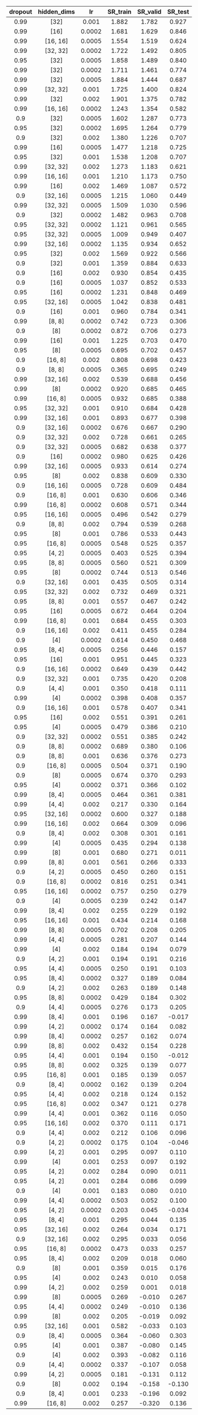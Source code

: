 | dropout | hidden_dims | lr | SR_train | SR_valid | SR_test |
|:-------:|:-----------:|:--:|:--------:|:--------:|:-------:|
| 0.99 | [32] | 0.001 | 1.882 | 1.782 | 0.927 |
| 0.99 | [16] | 0.0002 | 1.681 | 1.629 | 0.846 |
| 0.99 | [16, 16] | 0.0005 | 1.554 | 1.519 | 0.624 |
| 0.99 | [32, 32] | 0.0002 | 1.722 | 1.492 | 0.805 |
| 0.95 | [32] | 0.0005 | 1.858 | 1.489 | 0.840 |
| 0.99 | [32] | 0.0002 | 1.711 | 1.461 | 0.774 |
| 0.99 | [32] | 0.0005 | 1.884 | 1.444 | 0.687 |
| 0.99 | [32, 32] | 0.001 | 1.725 | 1.400 | 0.824 |
| 0.99 | [32] | 0.002 | 1.901 | 1.375 | 0.782 |
| 0.99 | [16, 16] | 0.0002 | 1.243 | 1.354 | 0.582 |
| 0.9 | [32] | 0.0005 | 1.602 | 1.287 | 0.773 |
| 0.95 | [32] | 0.0002 | 1.695 | 1.264 | 0.779 |
| 0.9 | [32] | 0.002 | 1.380 | 1.226 | 0.707 |
| 0.99 | [16] | 0.0005 | 1.477 | 1.218 | 0.725 |
| 0.95 | [32] | 0.001 | 1.538 | 1.208 | 0.707 |
| 0.99 | [32, 32] | 0.002 | 1.273 | 1.183 | 0.621 |
| 0.99 | [16, 16] | 0.001 | 1.210 | 1.173 | 0.750 |
| 0.99 | [16] | 0.002 | 1.469 | 1.087 | 0.572 |
| 0.9 | [32, 16] | 0.0005 | 1.215 | 1.060 | 0.449 |
| 0.99 | [32, 32] | 0.0005 | 1.509 | 1.030 | 0.596 |
| 0.9 | [32] | 0.0002 | 1.482 | 0.963 | 0.708 |
| 0.95 | [32, 32] | 0.0002 | 1.121 | 0.961 | 0.565 |
| 0.95 | [32, 32] | 0.0005 | 1.009 | 0.949 | 0.407 |
| 0.99 | [32, 16] | 0.0002 | 1.135 | 0.934 | 0.652 |
| 0.95 | [32] | 0.002 | 1.569 | 0.922 | 0.566 |
| 0.9 | [32] | 0.001 | 1.359 | 0.884 | 0.633 |
| 0.9 | [16] | 0.002 | 0.930 | 0.854 | 0.435 |
| 0.9 | [16] | 0.0005 | 1.037 | 0.852 | 0.533 |
| 0.95 | [16] | 0.0002 | 1.231 | 0.848 | 0.469 |
| 0.95 | [32, 16] | 0.0005 | 1.042 | 0.838 | 0.481 |
| 0.9 | [16] | 0.001 | 0.960 | 0.784 | 0.341 |
| 0.99 | [8, 8] | 0.0002 | 0.742 | 0.723 | 0.306 |
| 0.9 | [8] | 0.0002 | 0.872 | 0.706 | 0.273 |
| 0.99 | [16] | 0.001 | 1.225 | 0.703 | 0.470 |
| 0.95 | [8] | 0.0005 | 0.695 | 0.702 | 0.457 |
| 0.9 | [16, 8] | 0.002 | 0.808 | 0.698 | 0.423 |
| 0.9 | [8, 8] | 0.0005 | 0.365 | 0.695 | 0.249 |
| 0.99 | [32, 16] | 0.002 | 0.539 | 0.688 | 0.456 |
| 0.99 | [8] | 0.0002 | 0.920 | 0.685 | 0.465 |
| 0.99 | [16, 8] | 0.0005 | 0.932 | 0.685 | 0.388 |
| 0.95 | [32, 32] | 0.001 | 0.910 | 0.684 | 0.428 |
| 0.99 | [32, 16] | 0.001 | 0.893 | 0.677 | 0.398 |
| 0.9 | [32, 16] | 0.0002 | 0.676 | 0.667 | 0.290 |
| 0.9 | [32, 32] | 0.002 | 0.728 | 0.661 | 0.265 |
| 0.9 | [32, 32] | 0.0005 | 0.682 | 0.638 | 0.377 |
| 0.9 | [16] | 0.0002 | 0.980 | 0.625 | 0.426 |
| 0.99 | [32, 16] | 0.0005 | 0.933 | 0.614 | 0.274 |
| 0.95 | [8] | 0.002 | 0.838 | 0.609 | 0.330 |
| 0.9 | [16, 16] | 0.0005 | 0.728 | 0.609 | 0.484 |
| 0.9 | [16, 8] | 0.001 | 0.630 | 0.606 | 0.346 |
| 0.99 | [16, 8] | 0.0002 | 0.608 | 0.571 | 0.344 |
| 0.95 | [16, 16] | 0.0005 | 0.496 | 0.542 | 0.279 |
| 0.9 | [8, 8] | 0.002 | 0.794 | 0.539 | 0.268 |
| 0.95 | [8] | 0.001 | 0.786 | 0.533 | 0.443 |
| 0.95 | [16, 8] | 0.0005 | 0.548 | 0.525 | 0.357 |
| 0.95 | [4, 2] | 0.0005 | 0.403 | 0.525 | 0.394 |
| 0.95 | [8, 8] | 0.0005 | 0.560 | 0.521 | 0.309 |
| 0.95 | [8] | 0.0002 | 0.744 | 0.513 | 0.546 |
| 0.9 | [32, 16] | 0.001 | 0.435 | 0.505 | 0.314 |
| 0.95 | [32, 32] | 0.002 | 0.732 | 0.469 | 0.321 |
| 0.95 | [8, 8] | 0.001 | 0.557 | 0.467 | 0.242 |
| 0.95 | [16] | 0.0005 | 0.672 | 0.464 | 0.204 |
| 0.99 | [16, 8] | 0.001 | 0.684 | 0.455 | 0.303 |
| 0.9 | [16, 16] | 0.002 | 0.411 | 0.455 | 0.284 |
| 0.9 | [4] | 0.0002 | 0.614 | 0.450 | 0.468 |
| 0.95 | [8, 4] | 0.0005 | 0.256 | 0.446 | 0.157 |
| 0.95 | [16] | 0.001 | 0.951 | 0.445 | 0.323 |
| 0.9 | [16, 16] | 0.0002 | 0.649 | 0.439 | 0.442 |
| 0.9 | [32, 32] | 0.001 | 0.735 | 0.420 | 0.208 |
| 0.9 | [4, 4] | 0.001 | 0.350 | 0.418 | 0.111 |
| 0.99 | [4] | 0.0002 | 0.398 | 0.408 | 0.357 |
| 0.9 | [16, 16] | 0.001 | 0.578 | 0.407 | 0.341 |
| 0.95 | [16] | 0.002 | 0.551 | 0.391 | 0.261 |
| 0.95 | [4] | 0.0005 | 0.479 | 0.386 | 0.210 |
| 0.9 | [32, 32] | 0.0002 | 0.551 | 0.385 | 0.242 |
| 0.9 | [8, 8] | 0.0002 | 0.689 | 0.380 | 0.106 |
| 0.9 | [8, 8] | 0.001 | 0.636 | 0.376 | 0.273 |
| 0.9 | [16, 8] | 0.0005 | 0.504 | 0.371 | 0.190 |
| 0.9 | [8] | 0.0005 | 0.674 | 0.370 | 0.293 |
| 0.95 | [4] | 0.0002 | 0.371 | 0.366 | 0.102 |
| 0.99 | [8, 4] | 0.0005 | 0.464 | 0.361 | 0.381 |
| 0.99 | [4, 4] | 0.002 | 0.217 | 0.330 | 0.164 |
| 0.95 | [32, 16] | 0.0002 | 0.600 | 0.327 | 0.188 |
| 0.99 | [16, 16] | 0.002 | 0.664 | 0.309 | 0.096 |
| 0.9 | [8, 4] | 0.002 | 0.308 | 0.301 | 0.161 |
| 0.99 | [4] | 0.0005 | 0.435 | 0.294 | 0.138 |
| 0.99 | [8] | 0.001 | 0.680 | 0.271 | 0.011 |
| 0.99 | [8, 8] | 0.001 | 0.561 | 0.266 | 0.333 |
| 0.9 | [4, 2] | 0.0005 | 0.450 | 0.260 | 0.151 |
| 0.9 | [16, 8] | 0.0002 | 0.816 | 0.251 | 0.341 |
| 0.95 | [16, 16] | 0.0002 | 0.757 | 0.250 | 0.279 |
| 0.9 | [4] | 0.0005 | 0.239 | 0.242 | 0.147 |
| 0.99 | [8, 4] | 0.002 | 0.255 | 0.229 | 0.192 |
| 0.95 | [16, 16] | 0.001 | 0.434 | 0.214 | 0.168 |
| 0.99 | [8, 8] | 0.0005 | 0.702 | 0.208 | 0.205 |
| 0.99 | [4, 4] | 0.0005 | 0.281 | 0.207 | 0.144 |
| 0.99 | [4] | 0.002 | 0.184 | 0.194 | 0.079 |
| 0.9 | [4, 2] | 0.001 | 0.194 | 0.191 | 0.216 |
| 0.95 | [4, 4] | 0.0005 | 0.250 | 0.191 | 0.103 |
| 0.95 | [8, 4] | 0.0002 | 0.327 | 0.189 | 0.084 |
| 0.9 | [4, 2] | 0.002 | 0.263 | 0.189 | 0.148 |
| 0.95 | [8, 8] | 0.0002 | 0.429 | 0.184 | 0.302 |
| 0.9 | [4, 4] | 0.0005 | 0.276 | 0.173 | 0.205 |
| 0.99 | [8, 4] | 0.001 | 0.196 | 0.167 | -0.017 |
| 0.99 | [4, 2] | 0.0002 | 0.174 | 0.164 | 0.082 |
| 0.99 | [8, 4] | 0.0002 | 0.257 | 0.162 | 0.074 |
| 0.99 | [8, 8] | 0.002 | 0.432 | 0.154 | 0.228 |
| 0.95 | [4, 4] | 0.001 | 0.194 | 0.150 | -0.012 |
| 0.95 | [8, 8] | 0.002 | 0.325 | 0.139 | 0.077 |
| 0.95 | [16, 8] | 0.001 | 0.185 | 0.139 | 0.057 |
| 0.9 | [8, 4] | 0.0002 | 0.162 | 0.139 | 0.204 |
| 0.95 | [4, 4] | 0.002 | 0.218 | 0.124 | 0.152 |
| 0.95 | [16, 8] | 0.002 | 0.347 | 0.121 | 0.278 |
| 0.99 | [4, 4] | 0.001 | 0.362 | 0.116 | 0.050 |
| 0.95 | [16, 16] | 0.002 | 0.370 | 0.111 | 0.171 |
| 0.9 | [4, 4] | 0.002 | 0.212 | 0.106 | 0.096 |
| 0.9 | [4, 2] | 0.0002 | 0.175 | 0.104 | -0.046 |
| 0.99 | [4, 2] | 0.001 | 0.295 | 0.097 | 0.110 |
| 0.99 | [4] | 0.001 | 0.253 | 0.097 | 0.192 |
| 0.95 | [4, 2] | 0.002 | 0.284 | 0.090 | 0.011 |
| 0.95 | [4, 2] | 0.001 | 0.284 | 0.086 | 0.099 |
| 0.9 | [4] | 0.001 | 0.183 | 0.080 | 0.010 |
| 0.99 | [4, 4] | 0.0002 | 0.503 | 0.052 | 0.100 |
| 0.95 | [4, 2] | 0.0002 | 0.203 | 0.045 | -0.034 |
| 0.95 | [8, 4] | 0.001 | 0.295 | 0.044 | 0.135 |
| 0.95 | [32, 16] | 0.002 | 0.264 | 0.034 | 0.171 |
| 0.9 | [32, 16] | 0.002 | 0.295 | 0.033 | 0.056 |
| 0.95 | [16, 8] | 0.0002 | 0.473 | 0.033 | 0.257 |
| 0.95 | [8, 4] | 0.002 | 0.209 | 0.018 | 0.060 |
| 0.9 | [8] | 0.001 | 0.359 | 0.015 | 0.176 |
| 0.95 | [4] | 0.002 | 0.243 | 0.010 | 0.058 |
| 0.99 | [4, 2] | 0.002 | 0.259 | 0.001 | 0.018 |
| 0.99 | [8] | 0.0005 | 0.269 | -0.010 | 0.267 |
| 0.95 | [4, 4] | 0.0002 | 0.249 | -0.010 | 0.136 |
| 0.99 | [8] | 0.002 | 0.205 | -0.019 | 0.092 |
| 0.95 | [32, 16] | 0.001 | 0.582 | -0.033 | 0.103 |
| 0.9 | [8, 4] | 0.0005 | 0.364 | -0.060 | 0.303 |
| 0.95 | [4] | 0.001 | 0.387 | -0.080 | 0.145 |
| 0.9 | [4] | 0.002 | 0.393 | -0.082 | 0.116 |
| 0.9 | [4, 4] | 0.0002 | 0.337 | -0.107 | 0.058 |
| 0.99 | [4, 2] | 0.0005 | 0.181 | -0.131 | 0.112 |
| 0.9 | [8] | 0.002 | 0.194 | -0.158 | -0.130 |
| 0.9 | [8, 4] | 0.001 | 0.233 | -0.196 | 0.092 |
| 0.99 | [16, 8] | 0.002 | 0.257 | -0.320 | 0.136 |
